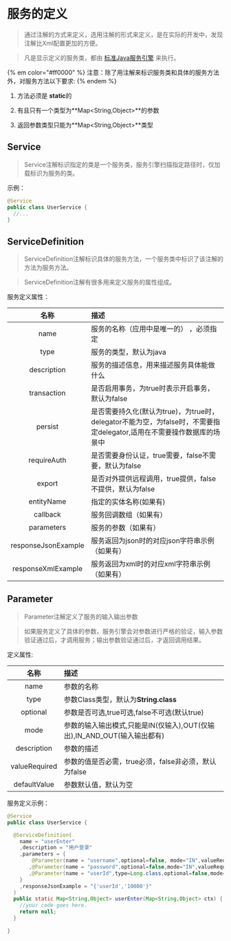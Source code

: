 # 服务的定义

> 通过注解的方式来定义，选用注解的形式来定义，是在实际的开发中，发现注解比Xml配置更加的方便。

> 凡是显示定义的服务类，都由 [标准Java服务引擎](../section_service/standard.md) 来执行。

{% em color="#ff0000" %}
注意：除了用注解来标识服务类和具体的服务方法外，对服务方法以下要求:
{% endem %}
1. 方法必须是 **static**的

2. 有且只有一个类型为**Map<String,Object>**的参数

3. 返回参数类型只能为**Map<String,Object>**类型



## Service 

> Service注解标识指定的类是一个服务类，服务引擎扫描指定路径时，仅加载标识为服务的类。


示例：

```java
@Service
public class UserService {
  //...
}
```


## ServiceDefinition

> ServiceDefinition注解标识具体的服务方法，一个服务类中标识了该注解的方法为服务方法。

> ServiceDefinition注解有很多用来定义服务的属性组成。

服务定义属性：

名称                                   | 描述                                    
:-----------:| :-----------
name         | 服务的名称（应用中是唯一的） ，必须指定
type         | 服务的类型，默认为java
description  | 服务的描述信息，用来描述服务具体能做什么
transaction  | 是否启用事务，为true时表示开启事务，默认为false
persist|是否需要持久化(默认为true)，为true时，delegator不能为空，为false时，不需要指定delegator,适用在不需要操作数据库的场景中 
requireAuth | 是否需要身份认证，true需要，false不需要，默认为false
export| 是否对外提供远程调用，true提供，false不提供，默认为false
entityName | 指定的实体名称(如果有)
callback |服务回调数组（如果有）
parameters |服务的参数（如果有）
responseJsonExample |服务返回为json时的对应json字符串示例（如果有）
responseXmlExample |服务返回为xml时的对应xml字符串示例（如果有）

## Parameter

> Parameter注解定义了服务的输入输出参数

> 如果服务定义了具体的参数，服务引擎会对参数进行严格的验证，输入参数验证通过后，才调用服务；输出参数验证通过后，才返回调用结果。

定义属性:

名称                                   | 描述                                    
:-----------:| :-----------
name         | 参数的名称
type         | 参数Class类型，默认为**String.class**
optional     | 参数是否可选,true可选,false不可选(默认true)
mode         | 参数的输入输出模式,只能是IN(仅输入),OUT(仅输出),IN_AND_OUT(输入输出都有)
description  | 参数的描述
valueRequired| 参数的值是否必需，true必须，false非必须，默认为false
defaultValue | 参数默认值，默认为空


服务定义示例：

```java
@Service
public class UserService {

  @ServiceDefinition(
    name = "userEnter"
    ,description = "用户登录"
    ,parameters = {
        @Parameter(name = "username",optional=false, mode="IN",valueRequired = true,description = "用户名")
       ,@Parameter(name = "password",optional=false,mode="IN",valueRequired = true,description = "用户密码")
       ,@Parameter(name = "userId",type=Long.class,optional=false,mode="OUT",description = "用户ID")  
    }
    ,responseJsonExample = "{'userId','10000'}"
  )
  public static Map<String,Object> userEnter(Map<String,Object> ctx) {
    //your code goes here.
  	return null;
  }
  
}
```